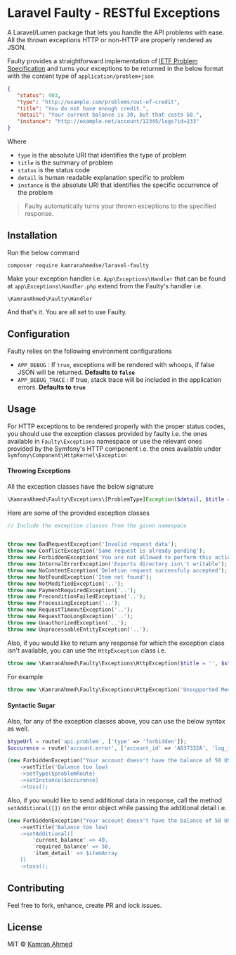 # Laravel Faulty - RESTful Exceptions

A Laravel/Lumen package that lets you handle the API problems with ease. All the thrown exceptions HTTP or non-HTTP are properly rendered as JSON.

Faulty provides a straightforward implementation of [IETF Problem Specification](https://tools.ietf.org/html/draft-nottingham-http-problem-07) and turns your exceptions to be returned in the below format with the content type of `application/problem+json`
 
```json
{
   "status": 403,
   "type": "http://example.com/problems/out-of-credit",
   "title": "You do not have enough credit.",
   "detail": "Your current balance is 30, but that costs 50.",
   "instance": "http://example.net/account/12345/logs?id=233"
}
```
Where 
- `type` is the absolute URI that identifies the type of problem
- `title` is the summary of problem
- `status` is the status code
- `detail` is human readable explanation specific to problem
- `instance` is the absolute URI that identifies the specific occurrence of the problem

> Faulty automatically turns your thrown exceptions to the specified response.  

## Installation

Run the below command
```
composer require kamranahmedse/laravel-faulty
```

Make your exception handler i.e. `App\Exceptions\Handler` that can be found at `app\Exceptions\Handler.php` extend from the Faulty's handler i.e.
 
 ```
 \KamranAhmed\Faulty\Handler
 ```
 
 And that's it. You are all set to use Faulty.
 
 ## Configuration
 Faulty relies on the following environment configurations
 
 - `APP_DEBUG` : If `true`, exceptions will be rendered with whoops, if false JSON will be returned. **Defaults to `false`**
 - `APP_DEBUG_TRACE` : If true, stack trace will be included in the application errors. **Defaults to `true`**
 
 ## Usage
 
 For HTTP exceptions to be rendered properly with the proper status codes, you should use the exception classes provided by faulty i.e. the ones available in `Faulty\Exceptions` namespace or use the relevant ones provided by the Symfony's HTTP component i.e. the ones available under `Symfony\Component\HttpKernel\Exception`
 
 #### Throwing Exceptions
 All the exception classes have the below signature
 ```php
\KamranAhmed\Faulty\Exceptions\[ProblemType]Exception($detail, $title = '', $instance = '', $type = '')
 ```
Here are some of the provided exception classes
 
```php
// Include the exception classes from the given namespace


throw new BadRequestException('Invalid request data');
throw new ConflictException('Same request is already pending');
throw new ForbiddenException('You are not allowed to perform this action');
throw new InternalErrorException('Exports directory isn\'t writable');
throw new NoContentException('Deletion request successfuly accepted');
throw new NotFoundException('Item not found');
throw new NotModifiedException('..');
throw new PaymentRequiredException('..');
throw new PreconditionFailedException('..');
throw new ProcessingException('..');
throw new RequestTimeoutException('..');
throw new RequestTooLongException('..');
throw new UnauthorizedException('..');
throw new UnprocessableEntityException('..');
```

Also, if you would like to return any response for which the exception class isn't available, you can use the `HttpException` class i.e.
 
```php
throw new \KamranAhmed\Faulty\Exceptions\HttpException($title = '', $status = 500, $detail = '', $instance = '', $type = '');
```
For example

```php
throw new \KamranAhmed\Faulty\Exceptions\HttpException('Unsupported Media Type', 415);
```

#### Syntactic Sugar
Also, for any of the exception classes above, you can use the below syntax as well.
 
```php
$typeUrl = route('api.problem', ['type' => 'forbidden']);
$occurence = route('account.error', ['account_id' => 'A837332A', 'log_id' => 34]);

(new ForbiddenException("Your account doesn't have the balance of 50 USD"))
    ->setTitle('Balance too low)
    ->setType($problemRoute)
    ->setInstance($occurence)
    ->toss();
```
Also, if you would like to send additional data in response, call the method `setAdditional([])` on the error object while passing the additional detail i.e.

```php
(new ForbiddenException("Your account doesn't have the balance of 50 USD"))
    ->setTitle('Balance too low)
    ->setAdditional([
        'current_balance' => 40,
        'required_balance' => 50,
        'item_detail' => $itemArray
    ])
    ->toss();
```

## Contributing
Feel free to fork, enhance, create PR and lock issues.

## License
MIT © [Kamran Ahmed](http://kamranahmed.info)
